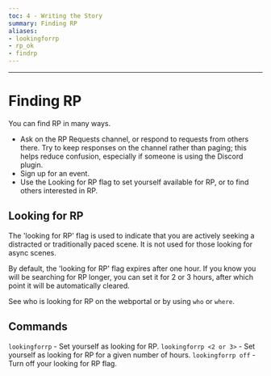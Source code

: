 ```yaml
---
toc: 4 - Writing the Story
summary: Finding RP
aliases:
- lookingforrp
- rp_ok
- findrp
---
```

---
# Finding RP
You can find RP in many ways.

* Ask on the RP Requests channel, or respond to requests from others there. Try to keep responses on the channel rather than paging; this helps reduce confusion, especially if someone is using the Discord plugin.
* Sign up for an event.
* Use the Looking for RP flag to set yourself available for RP, or to find others interested in RP.

## Looking for RP
The 'looking for RP' flag is used to indicate that you are actively seeking a distracted or traditionally paced scene. It is not used for those looking for async scenes.

By default, the 'looking for RP' flag expires after one hour. If you know you will be searching for RP longer, you can set it for 2 or 3 hours, after which point it will be automatically cleared.

See who is looking for RP on the webportal or by using `who` or `where`.

## Commands
`lookingforrp` - Set yourself as looking for RP.
`lookingforrp <2 or 3>` - Set yourself as looking for RP for a given number of hours.
`lookingforrp off` - Turn off your looking for RP flag.